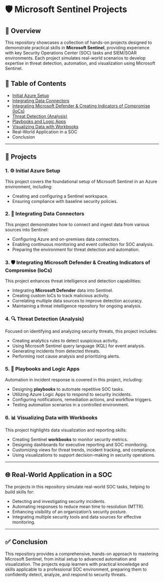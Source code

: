 # 🛡️ Microsoft Sentinel Projects

## 📖 Overview
This repository showcases a collection of hands-on projects designed to demonstrate practical skills in **Microsoft Sentinel**, providing experience with key Security Operations Center (SOC) tasks and SIEM/SOAR environments. Each project simulates real-world scenarios to develop expertise in threat detection, automation, and visualization using Microsoft Sentinel.

## 📑 Table of Contents
- [Initial Azure Setup](Sentinel-Set-Up.pdf)
- [Integrating Data Connectors](Data-Connectors-in-Microsoft-Sentinel.pdf)
- [Integrating Microsoft Defender & Creating Indicators of Compromise (IoCs)](Integrating-MS-Defender-and-IoC.pdf)
- [Threat Detection (Analysis)](Threat-Detection-(Analytics)-in-Sentinel.pdf)
- [Playbooks and Logic Apps](Playbooks-and-Logic-Apps.pdf)
- [Visualizing Data with Workbooks](Visualize-Security-Data-in-MS-Sentinel.pdf)
- Real-World Application in a SOC
- Conclusion

---

## 🚀 Projects

### 1. ⚙️ Initial Azure Setup
This project covers the foundational setup of Microsoft Sentinel in an Azure environment, including:
- Creating and configuring a Sentinel workspace.
- Ensuring compliance with baseline security policies.

### 2. 🔗 Integrating Data Connectors
This project demonstrates how to connect and ingest data from various sources into Sentinel:
- Configuring Azure and on-premises data connectors.
- Enabling continuous monitoring and event collection for SOC analysis.
- Preparing the environment for threat detection and automation.

### 3. 🛡️ Integrating Microsoft Defender & Creating Indicators of Compromise (IoCs)
This project enhances threat intelligence and detection capabilities:
- Integrating **Microsoft Defender** data into Sentinel.
- Creating custom IoCs to track malicious activity.
- Correlating multiple data sources to improve detection accuracy.
- Maintaining a threat intelligence repository for ongoing analysis.

### 4. 🔍 Threat Detection (Analysis)
Focused on identifying and analyzing security threats, this project includes:
- Creating analytics rules to detect suspicious activity.
- Using Microsoft Sentinel query language (KQL) for event analysis.
- Generating incidents from detected threats.
- Performing root cause analysis and prioritizing alerts.

### 5. 🤖 Playbooks and Logic Apps
Automation in incident response is covered in this project, including:
- Designing **playbooks** to automate repetitive SOC tasks.
- Utilizing Azure Logic Apps to respond to security incidents.
- Configuring notifications, remediation actions, and workflow triggers.
- Testing automation scenarios in a controlled environment.

### 6. 📊 Visualizing Data with Workbooks
This project highlights data visualization and reporting skills:
- Creating Sentinel **workbooks** to monitor security metrics.
- Designing dashboards for executive reporting and SOC monitoring.
- Customizing views for threat trends, incident tracking, and compliance.
- Using visualizations to support decision-making in security operations.

---

## 🌐 Real-World Application in a SOC
The projects in this repository simulate real-world SOC tasks, helping to build skills for:
- Detecting and investigating security incidents.
- Automating responses to reduce mean time to resolution (MTTR).
- Enhancing visibility of an organization’s security posture.
- Integrating multiple security tools and data sources for effective monitoring.

---

## ✅ Conclusion
This repository provides a comprehensive, hands-on approach to mastering Microsoft Sentinel, from initial setup to advanced automation and visualization. The projects equip learners with practical knowledge and skills applicable to a professional SOC environment, preparing them to confidently detect, analyze, and respond to security threats.
